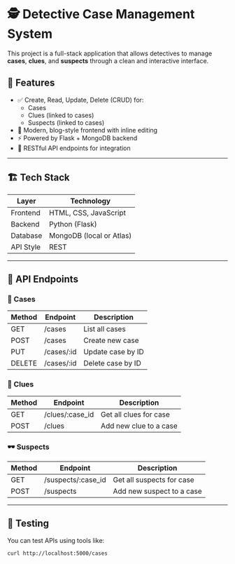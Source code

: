 # 🕵️ Detective Case Management System

This project is a full-stack application that allows detectives to manage **cases**, **clues**, and **suspects** through a clean and interactive interface.

## 📌 Features

- ✅ Create, Read, Update, Delete (CRUD) for:
  - Cases
  - Clues (linked to cases)
  - Suspects (linked to cases)
- 🎨 Modern, blog-style frontend with inline editing
- ⚡ Powered by Flask + MongoDB backend
- 🧠 RESTful API endpoints for integration

---

## 🏗️ Tech Stack

| Layer     | Technology        |
|-----------|-------------------|
| Frontend  | HTML, CSS, JavaScript |
| Backend   | Python (Flask)    |
| Database  | MongoDB (local or Atlas) |
| API Style | REST              |

---

## 🔗 API Endpoints

### 🧳 Cases
| Method | Endpoint       | Description         |
|--------|----------------|---------------------|
| GET    | /cases         | List all cases      |
| POST   | /cases         | Create new case     |
| PUT    | /cases/:id     | Update case by ID   |
| DELETE | /cases/:id     | Delete case by ID   |

### 🧩 Clues
| Method | Endpoint         | Description             |
|--------|------------------|-------------------------|
| GET    | /clues/:case_id  | Get all clues for case  |
| POST   | /clues           | Add new clue to a case  |

### 🕶️ Suspects
| Method | Endpoint           | Description                |
|--------|--------------------|----------------------------|
| GET    | /suspects/:case_id | Get all suspects for case  |
| POST   | /suspects          | Add new suspect to a case  |

---

## 🧪 Testing

You can test APIs using tools like:

```bash
curl http://localhost:5000/cases
